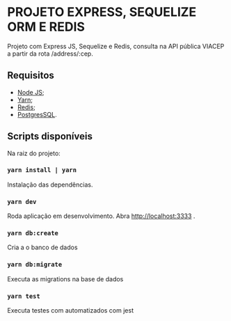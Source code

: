 # PROJETO EXPRESS, SEQUELIZE ORM E REDIS

Projeto com Express JS, Sequelize e Redis, consulta na API pública VIACEP a partir da rota /address/:cep.

## Requisitos

- [Node JS](https://nodejs.org/en/download/);
- [Yarn](https://classic.yarnpkg.com/en/docs/install/#debian-stable);
- [Redis](https://redis.io/);
- [PostgresSQL](https://www.postgresql.org/download/).

## Scripts disponíveis

Na raiz do projeto:

### `yarn install | yarn`

Instalação das dependências.

### `yarn dev`

Roda aplicação em desenvolvimento.
Abra [http://localhost:3333](http://localhost:3333) .

### `yarn db:create`

Cria a o banco de dados

### `yarn db:migrate`

Executa as migrations na base de dados

### `yarn test`

Executa testes com automatizados com jest
